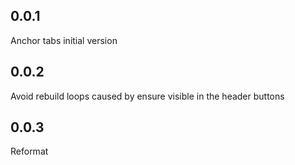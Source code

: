 ## 0.0.1
Anchor tabs initial version
## 0.0.2
Avoid rebuild loops caused by ensure visible in the header buttons
## 0.0.3
Reformat